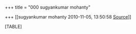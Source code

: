 +++
title = "000 sugyankumar mohanty"

+++
[[sugyankumar mohanty	2010-11-05, 13:50:58 [Source](https://groups.google.com/g/bvparishat/c/xtQoQ8bgdBY)]]



[TABLE]

  

